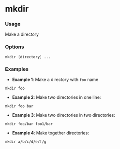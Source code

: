 # mkdir

### Usage
Make a directory

### Options
```
mkdir [directory] ...
```

### Examples

- **Example 1**: Make a directory with `foo` name
```
mkdir foo
```

- **Example 2**: Make two directories in one line:
```
mkdir foo bar
```

- **Example 3**: Make two directories in two directories:
```
mkdir foo/bar foo1/bar
```

- **Example 4**: Make together directories:
```
mkdir a/b/c/d/e/f/g
```